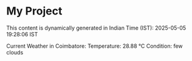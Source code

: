 # My Project

This content is dynamically generated in Indian Time (IST): 2025-05-05 19:28:06 IST


Current Weather in Coimbatore:
Temperature: 28.88 °C
Condition: few clouds
